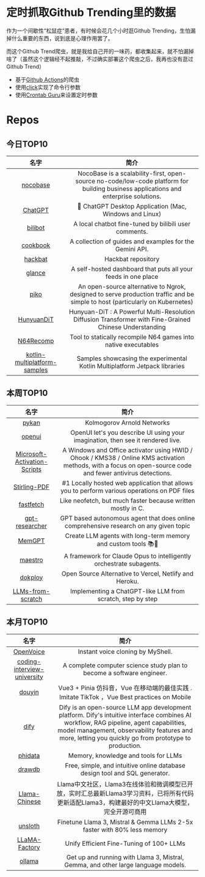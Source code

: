 # 定时抓取Github Trending里的数据

作为一个间歇性“松鼠症”患者，有时候会花几个小时逛Github Trending，生怕漏掉什么重要的东西，说到底是心理作用罢了。

而这个Github Trend爬虫，就是我给自己开的一味药，都收集起来，就不怕漏掉啥了（虽然这个逻辑经不起推敲，不过确实部署这个爬虫之后，我再也没有逛过Github Trend）

* 基于[Github Actions](https://docs.github.com/en/actions)的爬虫
* 使用[click](https://github.com/pallets/click)实现了命令行参数
* 使用[Crontab Guru](https://crontab.guru/)来设置定时参数

# Repos
## 今日TOP10 
<!-- START OF DAILY_TOP10_REPOS -->
| 名字 | 简介 |
| :----: | :----: |
| [nocobase](https://github.com/nocobase/nocobase) | NocoBase is a scalability-first, open-source no-code/low-code platform for building business applications and enterprise solutions. |
| [ChatGPT](https://github.com/lencx/ChatGPT) | 🔮 ChatGPT Desktop Application (Mac, Windows and Linux) |
| [bilibot](https://github.com/linyiLYi/bilibot) | A local chatbot fine-tuned by bilibili user comments. |
| [cookbook](https://github.com/google-gemini/cookbook) | A collection of guides and examples for the Gemini API. |
| [hackbat](https://github.com/controlpaths/hackbat) | Hackbat repository |
| [glance](https://github.com/glanceapp/glance) | A self-hosted dashboard that puts all your feeds in one place |
| [piko](https://github.com/andydunstall/piko) | An open-source alternative to Ngrok, designed to serve production traffic and be simple to host (particularly on Kubernetes) |
| [HunyuanDiT](https://github.com/Tencent/HunyuanDiT) | Hunyuan-DiT : A Powerful Multi-Resolution Diffusion Transformer with Fine-Grained Chinese Understanding |
| [N64Recomp](https://github.com/Mr-Wiseguy/N64Recomp) | Tool to statically recompile N64 games into native executables |
| [kotlin-multiplatform-samples](https://github.com/android/kotlin-multiplatform-samples) | Samples showcasing the experimental Kotlin Multiplatform Jetpack libraries |
<!-- END OF DAILY_TOP10_REPOS -->

## 本周TOP10
<!-- START OF WEEKLY_TOP10_REPOS -->
| 名字 | 简介 |
| :----: | :----: |
| [pykan](https://github.com/KindXiaoming/pykan) | Kolmogorov Arnold Networks |
| [openui](https://github.com/wandb/openui) | OpenUI let's you describe UI using your imagination, then see it rendered live. |
| [Microsoft-Activation-Scripts](https://github.com/massgravel/Microsoft-Activation-Scripts) | A Windows and Office activator using HWID / Ohook / KMS38 / Online KMS activation methods, with a focus on open-source code and fewer antivirus detections. |
| [Stirling-PDF](https://github.com/Stirling-Tools/Stirling-PDF) | #1 Locally hosted web application that allows you to perform various operations on PDF files |
| [fastfetch](https://github.com/fastfetch-cli/fastfetch) | Like neofetch, but much faster because written mostly in C. |
| [gpt-researcher](https://github.com/assafelovic/gpt-researcher) | GPT based autonomous agent that does online comprehensive research on any given topic |
| [MemGPT](https://github.com/cpacker/MemGPT) | Create LLM agents with long-term memory and custom tools 📚🦙 |
| [maestro](https://github.com/Doriandarko/maestro) | A framework for Claude Opus to intelligently orchestrate subagents. |
| [dokploy](https://github.com/Dokploy/dokploy) | Open Source Alternative to Vercel, Netlify and Heroku. |
| [LLMs-from-scratch](https://github.com/rasbt/LLMs-from-scratch) | Implementing a ChatGPT-like LLM from scratch, step by step |
<!-- END OF WEEKLY_TOP10_REPOS -->

## 本月TOP10
<!-- START OF MONTHLY_TOP10_REPOS -->
| 名字 | 简介 |
| :----: | :----: |
| [OpenVoice](https://github.com/myshell-ai/OpenVoice) | Instant voice cloning by MyShell. |
| [coding-interview-university](https://github.com/jwasham/coding-interview-university) | A complete computer science study plan to become a software engineer. |
| [douyin](https://github.com/zyronon/douyin) | Vue3 + Pinia 仿抖音，Vue 在移动端的最佳实践 . Imitate TikTok ，Vue Best practices on Mobile |
| [dify](https://github.com/langgenius/dify) | Dify is an open-source LLM app development platform. Dify's intuitive interface combines AI workflow, RAG pipeline, agent capabilities, model management, observability features and more, letting you quickly go from prototype to production. |
| [phidata](https://github.com/phidatahq/phidata) | Memory, knowledge and tools for LLMs |
| [drawdb](https://github.com/drawdb-io/drawdb) | Free, simple, and intuitive online database design tool and SQL generator. |
| [Llama-Chinese](https://github.com/LlamaFamily/Llama-Chinese) | Llama中文社区，Llama3在线体验和微调模型已开放，实时汇总最新Llama3学习资料，已将所有代码更新适配Llama3，构建最好的中文Llama大模型，完全开源可商用 |
| [unsloth](https://github.com/unslothai/unsloth) | Finetune Llama 3, Mistral & Gemma LLMs 2-5x faster with 80% less memory |
| [LLaMA-Factory](https://github.com/hiyouga/LLaMA-Factory) | Unify Efficient Fine-Tuning of 100+ LLMs |
| [ollama](https://github.com/ollama/ollama) | Get up and running with Llama 3, Mistral, Gemma, and other large language models. |
<!-- END OF MONTHLY_TOP10_REPOS -->
